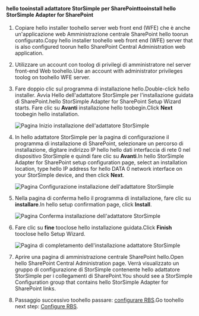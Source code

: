 <!--author=SharS last changed: 9/17/15-->

#### <a name="tooinstall-hello-storsimple-adapter-for-sharepoint"></a><span data-ttu-id="eea82-101">hello tooinstall adattatore StorSimple per SharePoint</span><span class="sxs-lookup"><span data-stu-id="eea82-101">tooinstall hello StorSimple Adapter for SharePoint</span></span>
1. <span data-ttu-id="eea82-102">Copiare hello installer toohello server web front end (WFE) che è anche un'applicazione web Amministrazione centrale SharePoint hello toorun configurato.</span><span class="sxs-lookup"><span data-stu-id="eea82-102">Copy hello installer toohello web front end (WFE) server that is also configured toorun hello SharePoint Central Administration web application.</span></span> 
2. <span data-ttu-id="eea82-103">Utilizzare un account con toolog di privilegi di amministratore nel server front-end Web toohello.</span><span class="sxs-lookup"><span data-stu-id="eea82-103">Use an account with administrator privileges toolog on toohello WFE server.</span></span>
3. <span data-ttu-id="eea82-104">Fare doppio clic sul programma di installazione hello.</span><span class="sxs-lookup"><span data-stu-id="eea82-104">Double-click hello installer.</span></span> <span data-ttu-id="eea82-105">Avvia Hello dell'adattatore StorSimple per l'installazione guidata di SharePoint.</span><span class="sxs-lookup"><span data-stu-id="eea82-105">hello StorSimple Adapter for SharePoint Setup Wizard starts.</span></span> <span data-ttu-id="eea82-106">Fare clic su **Avanti** installazione hello toobegin.</span><span class="sxs-lookup"><span data-stu-id="eea82-106">Click **Next** toobegin hello installation.</span></span>
   
    ![Pagina Inizio installazione dell'adattatore StorSimple](./media/storsimple-install-sharepoint-adapter/HCS_SSASP_Setup1-include.png)
4. <span data-ttu-id="eea82-108">In hello adattatore StorSimple per la pagina di configurazione il programma di installazione di SharePoint, selezionare un percorso di installazione, digitare indirizzo IP hello hello dati interfaccia di rete 0 nel dispositivo StorSimple e quindi fare clic su **Avanti**.</span><span class="sxs-lookup"><span data-stu-id="eea82-108">In hello StorSimple Adapter for SharePoint setup configuration page, select an installation location, type hello IP address for hello DATA 0 network interface on your StorSimple device, and then click **Next**.</span></span> 
   
    ![Pagina Configurazione installazione dell'adattatore StorSimple](./media/storsimple-install-sharepoint-adapter/HCS_SSASP_Setup2-include.png) 
5. <span data-ttu-id="eea82-110">Nella pagina di conferma hello il programma di installazione, fare clic su **installare**.</span><span class="sxs-lookup"><span data-stu-id="eea82-110">In hello setup confirmation page, click **Install**.</span></span>
   
    ![Pagina Conferma installazione dell'adattatore StorSimple](./media/storsimple-install-sharepoint-adapter/HCS_SSASP_Confirm_Setup-include.png) 
6. <span data-ttu-id="eea82-112">Fare clic su **fine** tooclose hello installazione guidata.</span><span class="sxs-lookup"><span data-stu-id="eea82-112">Click **Finish** tooclose hello Setup Wizard.</span></span>
   
    ![Pagina di completamento dell'installazione adattatore StorSimple](./media/storsimple-install-sharepoint-adapter/HCS_SSASP_Setup_finish-include.png) 
7. <span data-ttu-id="eea82-114">Aprire una pagina di amministrazione centrale SharePoint hello.</span><span class="sxs-lookup"><span data-stu-id="eea82-114">Open hello SharePoint Central Administration page.</span></span> <span data-ttu-id="eea82-115">Verrà visualizzato un gruppo di configurazione di StorSimple contenente hello adattatore StorSimple per i collegamenti di SharePoint.</span><span class="sxs-lookup"><span data-stu-id="eea82-115">You should see a StorSimple Configuration group that contains hello StorSimple Adapter for SharePoint links.</span></span>
8. <span data-ttu-id="eea82-116">Passaggio successivo toohello passare: [configurare RBS](#configure-rbs).</span><span class="sxs-lookup"><span data-stu-id="eea82-116">Go toohello next step: [Configure RBS](#configure-rbs).</span></span>

